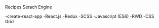 Recipes Serach Engine

-create-react-app 
-React.js 
-Redux
-SCSS 
-Javascript (ES6) 
-RWD
-CSS Grid
